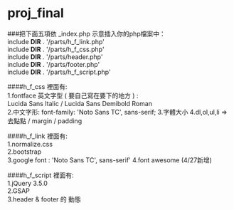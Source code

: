 # proj_final
###把下面五項依 _index.php 示意插入你的php檔案中：  
 include __DIR__ . '/parts/h_f_link.php'   
 include __DIR__ . '/parts/h_f_css.php'   
 include __DIR__ . '/parts/header.php'   
 include __DIR__ . '/parts/footer.php'   
 include __DIR__ . '/parts/h_f_script.php' 
 
 ####h_f_css 裡面有:  
 1.fontface 英文字型 ( 要自己寫在要下的地方 ) :  
 Lucida Sans Italic / Lucida Sans Demibold Roman  
 2.中文字形: font-family: 'Noto Sans TC', sans-serif;
 3.字體大小
 4.dl,ol,ul,li => 去點點 / margin / padding
 
 ####h_f_link 裡面有:  
 1.normalize.css  
 2.bootstrap  
 3.google font : 'Noto Sans TC', sans-serif'
 4.font awesome (4/27新增)
 
 ####h_f_script 裡面有:  
 1.jQuery 3.5.0  
 2.GSAP  
 3.header & footer 的 動態